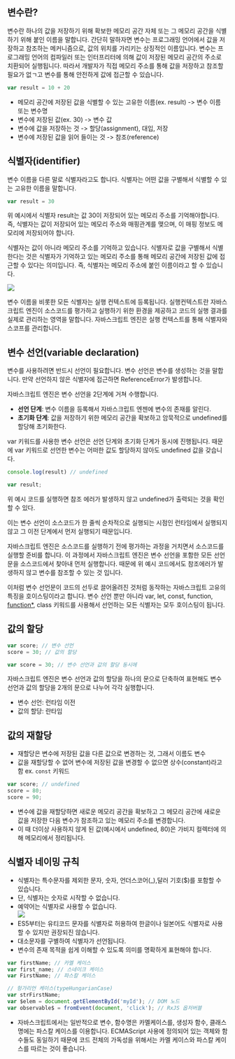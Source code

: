
## 변수란?

변수란 하나의 값을 저장하기 위해 확보한 메모리 공간 자체 또는 그 메모리 공간을 식별하기 위해 붙인 이름을 말합니다. 
간단히 말하자면 변수는 프로그래밍 언어에서 값을 저장하고 참조하는 메커니즘으로, 값의 위치를 가리키는 상징적인 이름입니다. 
변수는 프로그래밍 언어의 컴파일러 또는 인터프리터에 의해 값이 저장된 메모리 공간의 주소로 치환되어 실행됩니다. 
따라서 개발자가 직접 메모리 주소를 통해 값을 저장하고 참조할 필요가 없ㄱ고 변수를 통해 안전하게 값에 접근할 수 있습니다.

```js
var result = 10 + 20
```
- 메모리 공간에 저장된 값을 식별할 수 있는 고유한 이름(ex. result) -> 변수 이름 또는 변수명
- 변수에 저장된 값(ex. 30) -> 변수 값
- 변수에 값을 저장하는 것 -> 할당(assignment), 대입, 저장
- 변수에 저장된 값을 읽어 들이는 것 -> 참조(reference)

## 식별자(identifier)

변수 이름을 다른 말로 식별자라고도 합니다. 식별자는 어떤 값을 구별해서 식별할 수 있는 고유한 이름을 말합니다.

```js
var result = 30
```

위 예시에서 식별자 result는 값 30이 저장되어 있는 메모리 주소를 기억해야합니다. 즉, 식별자는 값이 저장되어 있는 메모리 주소와 매핑관계를 맺으며, 이 매핑 정보도 메모리에 저장되어야 합니다.

식별자는 값이 아니라 메모리 주소를 기억하고 있습니다. 식별자로 값을 구별해서 식별한다는 것은 식별자가 기억하고 있는 메모리 주소를 통해 메모리 공간에 저장된 값에 접근할 수 있다는 의미입니다. 즉, 식별자는 메모리 주소에 붙인 이름이라고 할 수 있습니다.

![](https://miro.medium.com/max/700/1*IiejRUFbks-TaOzJJvdoVw.jpeg)

변수 이름을 비롯한 모든 식별자는 실행 컨텍스트에 등록됩니다. 
실행컨텍스트란 자바스크립트 엔진이 소스코드를 평가하고 실행하기 위한 환경을 제공하고 코드의 실행 결과를 실제로 관리하는 영역을 말합니다. 
자바스크립트 엔진은 실행 컨텍스트를 통해 식별자와 스코프를 관리합니다.


## 변수 선언(variable declaration)

변수를 사용하려면 반드시 선언이 필요합니다. 변수 선언은 변수를 생성하는 것을 말합니다. 만약 선언하지 않은 식별자에 접근하면 ReferenceError가 발생합니다.

자바스크립트 엔진은 변수 선언을 2단계에 거쳐 수행합니다.

- **선언 단계**: 변수 이름을 등록해서 자바스크립트 엔젠에 변수의 존재를 알린다.
- **초기화 단계**: 값을 저장하기 위한 메모리 공간을 확보하고 암묵적으로 undefined를 할당해 초기화한다.

var 키워드를 사용한 변수 선언은 선언 단계와 초기화 단계가 동시에 진행됩니다. 때문에 var 키워드로 선언한 변수는 어떠한 값도 할당하지 않아도 undefined 값을 갖습니다.

```js
console.log(result) // undefined

var result;
```

위 예시 코드를 실행하면 참조 에러가 발생하지 않고 undefined가 출력되는 것을 확인할 수 있다.

이는 변수 선언이 소스코드가 한 줄씩 순차적으로 실행되는 시점인 런타임에서 실행되지 않고 그 이전 단계에서 먼저 실행되기 때문입니다.

자바스크립트 엔진은 소스코드를 실행하기 전에 평가하는 과정을 거치면서 소스코드를 실행할 준비를 합니다. 
이 과정에서 자바스크립트 엔진은 변수 선언을 포함한 모든 선언문을 소스코드에서 찾아내 먼저 실행합니다. 
때문에 위 예시 코드에서도 참조에러가 발생하지 않고 변수를 참조할 수 있는 것 입니다.

이처럼 변수 선언문이 코드의 선두로 끌어올려진 것처럼 동작하는 자바스크립트 고유의 특징을 호이스팅이라고 합니다. 변수 선언 뿐만 아니라 var, let, const, function, [function*](https://developer.mozilla.org/ko/docs/Web/JavaScript/Reference/Statements/function*), class 키워드를 사용해서 선언하는 모든 식별자는 모두 호이스팅이 됩니다.

## 값의 할당

```js
var score; // 변수 선언
score = 30; // 값의 할당

var score = 30; // 변수 선언과 값의 할당 동시에
```

자바스크립트 엔진은 변수 선언과 값의 할당을 하나의 문으로 단축하여 표현해도 변수 선언과 값의 할당을 2개의 문으로 나누어 각각 실행합니다.

- 변수 선언: 런타임 이전
- 값의 할당: 란타임

## 값의 재할당

- 재할당은 변수에 저장된 값을 다른 값으로 변경하는 것, 그래서 이름도 변수
- 값을 재할당할 수 없어 변수에 저장된 값을 변경할 수 없으면 상수(constant)라고 함 ex. `const` 키워드

```js
var score; // undefined
score = 80;
score = 90;
```
- 변수에 값을 재할당하면 새로운 메모리 공간을 확보하고 그 메모리 공간에 새로운 값을 저장한 다음 변수가 참조하고 있는 메모리 주소를 변경합니다.
- 이 때 더이상 사용하지 않게 된 값(예시에서 undefined, 80)은 가비지 컬렉터에 의해 메모리에서 정리됩니다.

## 식별자 네이밍 규칙

- 식별자는 특수문자를 제외한 문자, 숫자, 언더스코어(_),달러 기호($)를 포함할 수 있습니다.
- 단, 식별자는 숫자로 시작할 수 없습니다.
- 예약어는 식별자로 사용할 수 없습니다.  
  ![](https://velog.velcdn.com/images/tamagoyakii/post/dc3f2fdc-f8b1-4099-a079-61510b2e9335/image.png)
- ES5부터는 유티코드 문자를 식별자로 허용하여 한글이나 일본어도 식별자로 사용할 수 있지만 권장되진 않습니다.
- 대소문자를 구별하여 식별자가 선언됩니다.
- 변수의 존재 목적을 쉽게 이해할 수 있도록 의미를 명확하게 표현해야 합니다.

```js
var firstName; // 카멜 케이스
var first_name; // 스네이크 케이스
var FirstName; // 파스칼 케이스

// 헝가리언 케이스(typeHungarianCase)
var strFirstName;
var $elem = document.getElementById('myId'); // DOM 노드
var observable$ = fromEvent(document, 'click'); // RxJS 옵저버블
```
- 자바스크립트에서는 일반적으로 변수, 함수명은 카멜케이스를, 생성자 함수, 클래스명에는 파스칼 케이스를 이용합니다. ECMAScript 사용에 정의되어 있는 객체와 함수들도 동일하기 때문에 코드 전체의 가독성을 위해서는 카멜 케이스와 파스칼 케이스를 따르는 것이 좋습니다.

